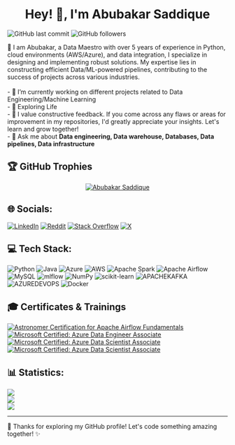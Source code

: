 <h1 align="center">Hey! 👋, I'm Abubakar Saddique</h1>

![GitHub last commit](https://img.shields.io/github/last-commit/m-abubakar-saddique/m-abubakar-saddique?label=updated)
![GitHub followers](https://img.shields.io/github/followers/m-abubakar-saddique?label=GitHub%20followers)

💫 I am Abubakar, a Data Maestro with over 5 years of experience in Python, cloud environments (AWS/Azure), and data integration, I specialize in designing and implementing robust solutions. My expertise lies in constructing efficient Data/ML-powered pipelines, contributing to the success of projects across various industries.<br><br>- 🔭 I’m currently working on different projects related to Data Engineering/Machine Learning<br>- 🌱 Exploring Life<br>- 🤔 I value constructive feedback. If you come across any flaws or areas for improvement in my repositories, I'd greatly appreciate your insights. Let's learn and grow together! <br>- 💬 Ask me about **Data engineering, Data warehouse, Databases, Data pipelines, Data infrastructure**<br> 


## 🏆 GitHub Trophies
<p align="center"> <a href="https://github.com/ryo-ma/github-profile-trophy"><img src="https://github-profile-trophy.vercel.app/?username=m-abubakar-saddique&margin-w=30" alt="Abubakar Saddique" /></a> </p>


## 🌐 Socials:
[![LinkedIn](https://img.shields.io/badge/LinkedIn-%230077B5.svg?logo=linkedin&logoColor=white)](https://linkedin.com/in/m-abubakar-saddique) [![Reddit](https://img.shields.io/badge/Reddit-%23FF4500.svg?logo=Reddit&logoColor=white)](https://reddit.com/user/AbubakarSaddique8156) [![Stack Overflow](https://img.shields.io/badge/-Stackoverflow-FE7A16?logo=stack-overflow&logoColor=white)](https://stackoverflow.com/users/11464508) [![X](https://img.shields.io/badge/X-black.svg?logo=X&logoColor=white)](https://x.com/Abubaka70799862) 


## 💻 Tech Stack:
![Python](https://img.shields.io/badge/python-3670A0?style=plastic&logo=python&logoColor=ffdd54) ![Java](https://img.shields.io/badge/java-%23ED8B00.svg?style=plastic&logo=openjdk&logoColor=white) ![Azure](https://img.shields.io/badge/azure-%230072C6.svg?style=plastic&logo=microsoftazure&logoColor=white) ![AWS](https://img.shields.io/badge/AWS-%23FF9900.svg?style=plastic&logo=amazon-aws&logoColor=white) ![Apache Spark](https://img.shields.io/badge/Apache%20Spark-FDEE21?style=plastic&logo=apachespark&logoColor=black) ![Apache Airflow](https://img.shields.io/badge/Apache%20Airflow-017CEE?style=plastic&logo=Apache%20Airflow&logoColor=white) ![MySQL](https://img.shields.io/badge/mysql-%2300000f.svg?style=plastic&logo=mysql&logoColor=white) ![mlflow](https://img.shields.io/badge/mlflow-%23d9ead3.svg?style=plastic&logo=numpy&logoColor=blue) ![NumPy](https://img.shields.io/badge/numpy-%23013243.svg?style=plastic&logo=numpy&logoColor=white) ![scikit-learn](https://img.shields.io/badge/scikit--learn-%23F7931E.svg?style=plastic&logo=scikit-learn&logoColor=white) ![APACHEKAFKA](https://img.shields.io/badge/apachekafka-231F20.svg?style=plastic&logo=apachekafka&logoColor=white&color=%23231F20) ![AZUREDEVOPS](https://img.shields.io/badge/azuredevops-0078D7.svg?style=plastic&logo=azuredevops&logoColor=white&color=%230078D7) ![Docker](https://img.shields.io/badge/docker-%230db7ed.svg?style=plastic&logo=docker&logoColor=white)

## 🎓 Certificates & Trainings

<!--START_SECTION:badges-->
[![Astronomer Certification for Apache Airflow Fundamentals](https://images.credly.com/size/110x110/images/655a478d-ecde-4a92-afcd-3c7be176ccf3/image.png)](http://www.credly.com/badges/805dad96-49d0-49f9-bf91-230bdb11b59c "Astronomer Certification for Apache Airflow Fundamentals")
[![Microsoft Certified: Azure Data Engineer Associate](https://images.credly.com/size/110x110/images/61542181-0e8d-496c-a17c-3d4bf590eda1/azure-data-engineer-associate-600x600.png)](https://learn.microsoft.com/api/credentials/share/en-gb/AbubakarSaddique-8493/89ED5B22EA7BE216?sharingId=E14F084344F10A2B "Microsoft Certified: Azure Data Engineer Associate")
[![Microsoft Certified: Azure Data Scientist Associate](https://images.credly.com/size/110x110/images/5c8fca38-b0d2-49e5-9ad2-f3f8e79b327f/azure-data-scientist-associate-600x600.png)](https://learn.microsoft.com/api/credentials/share/en-gb/AbubakarSaddique-8493/F1FA6ABE4E676E6C?sharingId=E14F084344F10A2B "Microsoft Certified: Azure Data Scientist Associate")
[![Microsoft Certified: Azure Data Scientist Associate](https://templates.images.credential.net/16491856424607350801669276089387.png?height=110&width=110)](https://learn.microsoft.com/api/credentials/share/en-gb/AbubakarSaddique-8493/F1FA6ABE4E676E6C?sharingId=E14F084344F10A2B "Microsoft Certified: Azure Data Scientist Associate")

<!--END_SECTION:badges-->

## 📊 Statistics:
![](https://github-readme-stats.vercel.app/api?username=m-abubakar-saddique&theme=light&hide_border=false&include_all_commits=true&count_private=true)<br/>
![](https://github-readme-streak-stats.herokuapp.com/?user=m-abubakar-saddique&theme=light&hide_border=false)<br/>
![](https://github-readme-stats.vercel.app/api/top-langs/?username=m-abubakar-saddique&theme=light&hide_border=false&include_all_commits=true&count_private=true&layout=compact)


---

🚀 Thanks for exploring my GitHub profile! Let's code something amazing together! ✨
